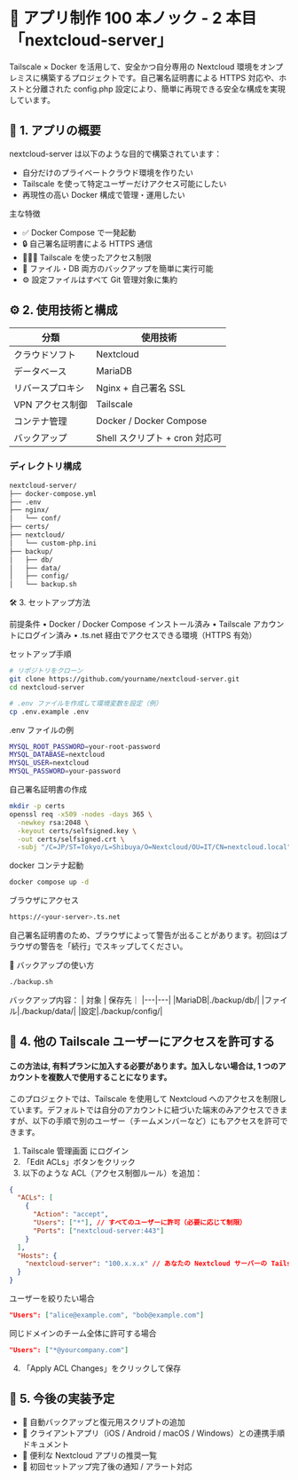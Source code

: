 # 🥊 アプリ制作 100 本ノック - 2 本目「nextcloud-server」

Tailscale × Docker を活用して、安全かつ自分専用の Nextcloud 環境をオンプレミスに構築するプロジェクトです。自己署名証明書による HTTPS 対応や、ホストと分離された config.php 設定により、簡単に再現できる安全な構成を実現しています。

## 📌 1. アプリの概要

nextcloud-server は以下のような目的で構築されています：

- 自分だけのプライベートクラウド環境を作りたい
- Tailscale を使って特定ユーザーだけアクセス可能にしたい
- 再現性の高い Docker 構成で管理・運用したい

主な特徴

- ✅ Docker Compose で一発起動
- 🔒 自己署名証明書による HTTPS 通信
- 🧑‍🤝‍🧑 Tailscale を使ったアクセス制限
- 📂 ファイル・DB 両方のバックアップを簡単に実行可能
- ⚙️ 設定ファイルはすべて Git 管理対象に集約

## ⚙️ 2. 使用技術と構成

| 分類             | 使用技術                       |
| ---------------- | ------------------------------ |
| クラウドソフト   | Nextcloud                      |
| データベース     | MariaDB                        |
| リバースプロキシ | Nginx + 自己署名 SSL           |
| VPN アクセス制御 | Tailscale                      |
| コンテナ管理     | Docker / Docker Compose        |
| バックアップ     | Shell スクリプト + cron 対応可 |

### ディレクトリ構成

```bash
nextcloud-server/
├── docker-compose.yml
├── .env
├── nginx/
│   └── conf/
├── certs/
├── nextcloud/
│   └── custom-php.ini
├── backup/
│   ├── db/
│   ├── data/
│   ├── config/
│   └── backup.sh
```

🛠 3. セットアップ方法

前提条件
• Docker / Docker Compose インストール済み
• Tailscale アカウントにログイン済み
• .ts.net 経由でアクセスできる環境（HTTPS 有効）

セットアップ手順

```bash
# リポジトリをクローン
git clone https://github.com/yourname/nextcloud-server.git
cd nextcloud-server

# .env ファイルを作成して環境変数を設定（例）
cp .env.example .env
```

.env ファイルの例

```bash
MYSQL_ROOT_PASSWORD=your-root-password
MYSQL_DATABASE=nextcloud
MYSQL_USER=nextcloud
MYSQL_PASSWORD=your-password
```

自己署名証明書の作成

```bash
mkdir -p certs
openssl req -x509 -nodes -days 365 \
  -newkey rsa:2048 \
  -keyout certs/selfsigned.key \
  -out certs/selfsigned.crt \
  -subj "/C=JP/ST=Tokyo/L=Shibuya/O=Nextcloud/OU=IT/CN=nextcloud.local"
```

docker コンテナ起動

```bash
docker compose up -d
```

ブラウザにアクセス

```bash
https://<your-server>.ts.net
```

自己署名証明書のため、ブラウザによって警告が出ることがあります。初回はブラウザの警告を「続行」でスキップしてください。

💾 バックアップの使い方

```bash
./backup.sh
```

バックアップ内容：
| 対象 | 保存先｜
|---|---|
|MariaDB|./backup/db/|
|ファイル|./backup/data/|
|設定|./backup/config/|

## 🔐 4. 他の Tailscale ユーザーにアクセスを許可する

#### この方法は, 有料プランに加入する必要があります。加入しない場合は, 1 つのアカウントを複数人で使用することになります。

このプロジェクトでは、Tailscale を使用して Nextcloud へのアクセスを制限しています。デフォルトでは自分のアカウントに紐づいた端末のみアクセスできますが、以下の手順で別のユーザー（チームメンバーなど）にもアクセスを許可できます。

1. Tailscale 管理画面 にログイン
2. 「Edit ACLs」ボタンをクリック
3. 以下のような ACL（アクセス制御ルール）を追加：

```json
{
  "ACLs": [
    {
      "Action": "accept",
      "Users": ["*"], // すべてのユーザーに許可（必要に応じて制限）
      "Ports": ["nextcloud-server:443"]
    }
  ],
  "Hosts": {
    "nextcloud-server": "100.x.x.x" // あなたの Nextcloud サーバーの Tailscale IP
  }
}
```

ユーザーを絞りたい場合

```json
"Users": ["alice@example.com", "bob@example.com"]
```

同じドメインのチーム全体に許可する場合

```json
"Users": ["*@yourcompany.com"]
```

4. 「Apply ACL Changes」をクリックして保存

## 🚧 5. 今後の実装予定

- 🔄 自動バックアップと復元用スクリプトの追加
- 📱 クライアントアプリ（iOS / Android / macOS / Windows）との連携手順ドキュメント
- 🧩 便利な Nextcloud アプリの推奨一覧
- 💬 初回セットアップ完了後の通知 / アラート対応
